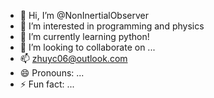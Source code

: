 - 👋 Hi, I’m @NonInertialObserver
- 👀 I’m interested in programming and physics
- 🌱 I’m currently learning python!
- 💞️ I’m looking to collaborate on ...
- 📫 zhuyc06@outlook.com
- 😄 Pronouns: ...
- ⚡ Fun fact: ...

<!---
NonInertialObserver/NonInertialObserver is a ✨ special ✨ repository because its `README.md` (this file) appears on your GitHub profile.
You can click the Preview link to take a look at your changes.
--->
